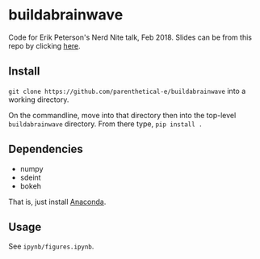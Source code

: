 # buildabrainwave

Code for Erik Peterson's Nerd Nite talk, Feb 2018. Slides can be from this repo by clicking [here](https://github.com/parenthetical-e/buildabrainwave/blob/master/Feb_2018_Nerd_nite.pdf).


## Install

`git clone https://github.com/parenthetical-e/buildabrainwave` into a working directory.

On the commandline, move into that directory then into the top-level `buildabrainwave` directory. From there type, `pip install .`


## Dependencies

- numpy
- sdeint
- bokeh

That is, just install [Anaconda](https://store.continuum.io/cshop/anaconda/).

## Usage

See `ipynb/figures.ipynb`.
